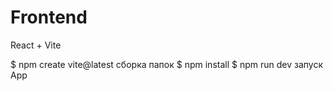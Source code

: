 # Frontend 
React + Vite


$ npm create vite@latest сборка папок 
$ npm install
$ npm run dev запуск App
